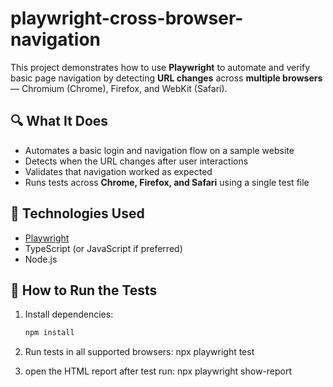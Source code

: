 # playwright-cross-browser-navigation

This project demonstrates how to use **Playwright** to automate and verify basic page navigation by detecting **URL changes** across **multiple browsers** — Chromium (Chrome), Firefox, and WebKit (Safari).

## 🔍 What It Does

- Automates a basic login and navigation flow on a sample website
- Detects when the URL changes after user interactions
- Validates that navigation worked as expected
- Runs tests across **Chrome, Firefox, and Safari** using a single test file

## 🧪 Technologies Used

- [Playwright](https://playwright.dev/)
- TypeScript (or JavaScript if preferred)
- Node.js

## 🚀 How to Run the Tests

1. Install dependencies:
   ```bash
   npm install

2. Run tests in all supported browsers:
   npx playwright test

3. open the HTML report after test run:
   npx playwright show-report